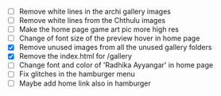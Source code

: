 - [ ] Remove white lines in the archi gallery images
- [ ] Remove white lines from the Chthulu images
- [ ] Make the home page game art pic more high res
- [ ] Change of font size of the preview hover in home page
- [x] Remove unused images from all the unused gallery folders
- [x] Remove the index.html for /gallery
- [ ] Change font and color of 'Radhika Ayyangar' in home page
- [ ] Fix glitches in the hamburger menu
- [ ] Maybe add home link also in hamburger
